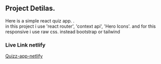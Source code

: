 ## Project Detilas. 
Here is a simple react quiz app. .\
in this project i use 'react router', 'context api', 'Hero Icons'. and for this responsive i use raw css. instead bootstrap or tailwind 


### Live Link netlify 
[Quizz-app-netlify](https://facebook.com)





